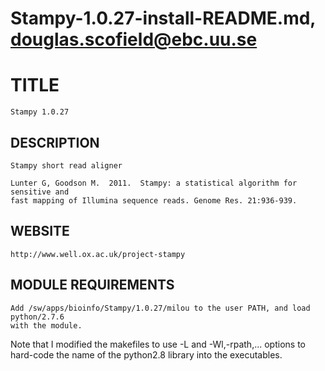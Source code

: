 # Stampy-1.0.27-install-README.md, douglas.scofield@ebc.uu.se

TITLE
=====

    Stampy 1.0.27

DESCRIPTION
-----------

    Stampy short read aligner

    Lunter G, Goodson M.  2011.  Stampy: a statistical algorithm for sensitive and
    fast mapping of Illumina sequence reads. Genome Res. 21:936-939.


WEBSITE
-------

    http://www.well.ox.ac.uk/project-stampy

MODULE REQUIREMENTS
-------------------

    Add /sw/apps/bioinfo/Stampy/1.0.27/milou to the user PATH, and load python/2.7.6
    with the module.

Note that I modified the makefiles to use -L and -Wl,-rpath,... options to hard-code
the name of the python2.8 library into the executables.

